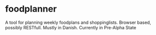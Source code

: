 foodplanner
===========

A tool for planning weekly foodplans and shoppinglists. Browser based, possibly RESTfull. Mustly in Danish. Currently in Pre-Alpha State